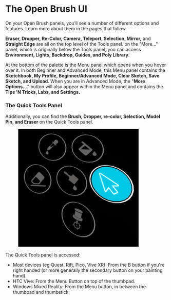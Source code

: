 # The Open Brush UI

On your Open Brush panels, you’ll see a number of different options and features. Learn more about them in the pages that follow.

**Eraser, Dropper, Re-Color, Camera, Teleport, Selection, Mirror,** and **Straight Edge** are all on the top level of the Tools panel. on the "More..." panel, which is originally below the Tools panel, you can access **Environment, Lights, Backdrop, Guides, and Poly Library**.

At the bottom of the palette is the Menu panel which opens when you hover over it. In both Beginner and Advanced Mode, this Menu panel contains the **Sketchbook, My Profile, Beginner/Advanced Mode, Clear Sketch, Save Sketch, and Upload**. When you are in Advanced Mode, the "**More Options...**" button will also appear within the Menu panel and contains the **Tips 'N Tricks, Labs, and Settings.**

### **The Quick Tools Panel**

Additionally, you can find the **Brush, Dropper, re-color, Selection, Model Pin, and Eraser** on the Quick Tools panel.

<figure><img src="../../.gitbook/assets/image (1).png" alt="" width="375"><figcaption></figcaption></figure>

The Quick Tools panel is accessed:

* Most devices (eg Quest, Rift, Pico, Vive XR): From the B button if you're right handed (or more generally the secondary button on your painting hand).
* HTC Vive: From the Menu Button on top of the thumbpad.
* Windows Mixed Reality: From the Menu button, in between the thumbpad and thumbstick
